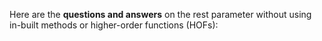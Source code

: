 Here are the **questions and answers** on the rest parameter without using in-built methods or higher-order functions (HOFs):